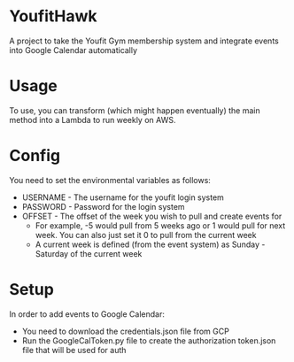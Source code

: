 # YoufitHawk
A project to take the Youfit Gym membership system and integrate events into Google Calendar automatically

# Usage
To use, you can transform (which might happen eventually) the main method into a Lambda to run weekly on AWS.

# Config
You need to set the environmental variables as follows:
* USERNAME - The username for the youfit login system
* PASSWORD - Password for the login system
* OFFSET - The offset of the week you wish to pull and create events for 
    * For example, -5 would pull from 5 weeks ago or 1 would pull for next week. You can also just set it 0 to pull from the current week
    * A current week is defined (from the event system) as Sunday - Saturday of the current week
    
# Setup
In order to add events to Google Calendar:
* You need to download the credentials.json file from GCP
* Run the GoogleCalToken.py file to create the authorization token.json file that will be used for auth